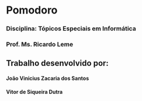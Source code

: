 # Pomodoro

### Disciplina: Tópicos Especiais em Informática
### Prof. Ms. Ricardo Leme

## Trabalho desenvolvido por:
#### João Vinicius Zacaria dos Santos
#### Vitor de Siqueira Dutra
